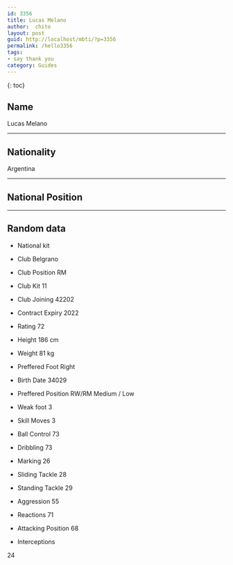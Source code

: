 ```yaml
---
id: 3356
title: Lucas Melano
author:  chito 
layout: post
guid: http://localhost/mbti/?p=3356
permalink: /hello3356
tags:
- say thank you
category: Guides
---
```



{: toc}


## Name  
Lucas Melano 

* * *

## Nationality  
Argentina 

* * *

## National Position 

* * *

## Random data 

  * National kit 
  * Club 
Belgrano 

  * Club Position 
RM 

  * Club Kit 
11 

  * Club Joining 
42202 

  * Contract Expiry 
2022 

  * Rating 
72 

  * Height 
186 cm 

  * Weight 
81 kg 

  * Preffered Foot 
Right 

  * Birth Date 
34029 

  * Preffered Position 
RW/RM Medium / Low 

  * Weak foot 
3 

  * Skill Moves 
3 

  * Ball Control 
73 

  * Dribbling 
73 

  * Marking 
26 

  * Sliding Tackle 
28 

  * Standing Tackle 
29 

  * Aggression 
55 

  * Reactions 
71 

  * Attacking Position 
68 

  * Interceptions 

24</ul>